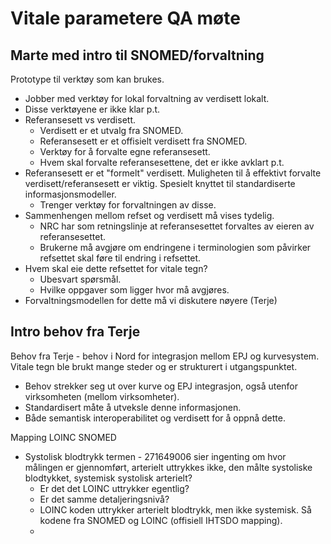 # Vitale parametere QA møte

## Marte med intro til SNOMED/forvaltning

Prototype til verktøy som kan brukes.

* Jobber med verktøy for lokal forvaltning av verdisett lokalt.
* Disse verktøyene er ikke klar p.t.
* Referansesett vs verdisett.
  * Verdisett er et utvalg fra SNOMED.
  * Referansesett er et offisielt verdisett fra SNOMED.
  * Verktøy for å forvalte egne referansesett.
  * Hvem skal forvalte referansesettene, det er ikke avklart p.t.
* Referansesett er et "formelt" verdisett. Muligheten til å effektivt forvalte verdisett/referansesett er viktig. Spesielt knyttet til standardiserte informasjonsmodeller.
  * Trenger verktøy for forvaltningen av disse.
* Sammenhengen mellom refset og verdisett må vises tydelig.
  * NRC har som retningslinje at referansesettet forvaltes av eieren av referansesettet.
  * Brukerne må avgjøre om endringene i terminologien som påvirker refsettet skal føre til endring i refsettet.
* Hvem skal eie dette refsettet for vitale tegn?  
  * Ubesvart spørsmål.  
  * Hvilke oppgaver som ligger hvor må avgjøres.
* Forvaltningsmodellen for dette må vi diskutere nøyere (Terje)

## Intro behov fra Terje

Behov fra Terje - behov i Nord for integrasjon mellom EPJ og kurvesystem. Vitale tegn ble brukt mange steder og er strukturert i utgangspunktet.

* Behov strekker seg ut over kurve og EPJ integrasjon, også utenfor virksomheten (mellom virksomheter).
* Standardisert måte å utveksle denne informasjonen.
* Både semantisk interoperabilitet og verdisett for å oppnå dette.

Mapping LOINC SNOMED

* Systolisk blodtrykk termen - 271649006 sier ingenting om hvor målingen er gjennomført, arterielt uttrykkes ikke, den målte systoliske blodtykket, systemisk systolisk arterielt?  
  * Er det det LOINC uttrykker egentlig?
  * Er det samme detaljeringsnivå?
  * LOINC koden uttrykker arterielt blodtrykk, men ikke systemisk. Så kodene fra SNOMED og LOINC (offisiell IHTSDO mapping).
  * 
